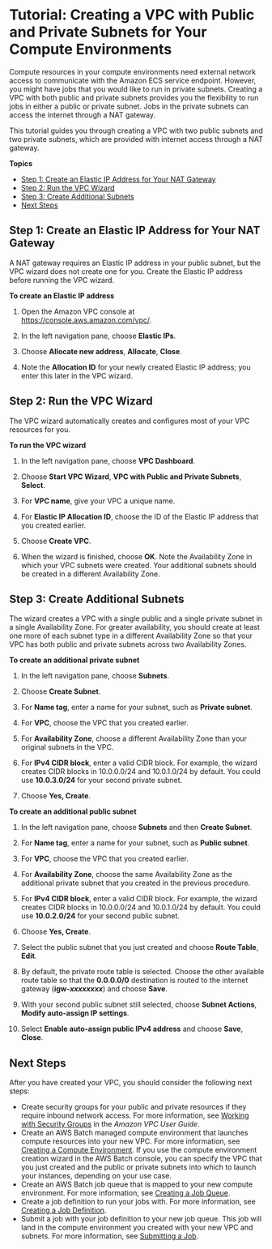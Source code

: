 # Tutorial: Creating a VPC with Public and Private Subnets for Your Compute Environments<a name="create-public-private-vpc"></a>

Compute resources in your compute environments need external network access to communicate with the Amazon ECS service endpoint\. However, you might have jobs that you would like to run in private subnets\. Creating a VPC with both public and private subnets provides you the flexibility to run jobs in either a public or private subnet\. Jobs in the private subnets can access the internet through a NAT gateway\.

This tutorial guides you through creating a VPC with two public subnets and two private subnets, which are provided with internet access through a NAT gateway\.

**Topics**
+ [Step 1: Create an Elastic IP Address for Your NAT Gateway](#create-EIP)
+ [Step 2: Run the VPC Wizard](#run-VPC-wizard)
+ [Step 3: Create Additional Subnets](#create-add-subnets)
+ [Next Steps](#vpc-next-steps)

## Step 1: Create an Elastic IP Address for Your NAT Gateway<a name="create-EIP"></a>

A NAT gateway requires an Elastic IP address in your public subnet, but the VPC wizard does not create one for you\. Create the Elastic IP address before running the VPC wizard\.

**To create an Elastic IP address**

1. Open the Amazon VPC console at [https://console\.aws\.amazon\.com/vpc/](https://console.aws.amazon.com/vpc/)\.

1. In the left navigation pane, choose **Elastic IPs**\.

1. Choose **Allocate new address**, **Allocate**, **Close**\.

1. Note the **Allocation ID** for your newly created Elastic IP address; you enter this later in the VPC wizard\.

## Step 2: Run the VPC Wizard<a name="run-VPC-wizard"></a>

The VPC wizard automatically creates and configures most of your VPC resources for you\.

**To run the VPC wizard**

1. In the left navigation pane, choose **VPC Dashboard**\.

1. Choose **Start VPC Wizard**, **VPC with Public and Private Subnets**, **Select**\.

1. For **VPC name**, give your VPC a unique name\.

1. For **Elastic IP Allocation ID**, choose the ID of the Elastic IP address that you created earlier\.

1. Choose **Create VPC**\.

1. When the wizard is finished, choose **OK**\. Note the Availability Zone in which your VPC subnets were created\. Your additional subnets should be created in a different Availability Zone\.

## Step 3: Create Additional Subnets<a name="create-add-subnets"></a>

The wizard creates a VPC with a single public and a single private subnet in a single Availability Zone\. For greater availability, you should create at least one more of each subnet type in a different Availability Zone so that your VPC has both public and private subnets across two Availability Zones\.

**To create an additional private subnet**

1. In the left navigation pane, choose **Subnets**\.

1. Choose **Create Subnet**\.

1. For **Name tag**, enter a name for your subnet, such as **Private subnet**\.

1. For **VPC**, choose the VPC that you created earlier\.

1. For **Availability Zone**, choose a different Availability Zone than your original subnets in the VPC\.

1. For **IPv4 CIDR block**, enter a valid CIDR block\. For example, the wizard creates CIDR blocks in 10\.0\.0\.0/24 and 10\.0\.1\.0/24 by default\. You could use **10\.0\.3\.0/24** for your second private subnet\.

1. Choose **Yes, Create**\.

**To create an additional public subnet**

1. In the left navigation pane, choose **Subnets** and then **Create Subnet**\.

1. For **Name tag**, enter a name for your subnet, such as **Public subnet**\.

1. For **VPC**, choose the VPC that you created earlier\.

1. For **Availability Zone**, choose the same Availability Zone as the additional private subnet that you created in the previous procedure\.

1. For **IPv4 CIDR block**, enter a valid CIDR block\. For example, the wizard creates CIDR blocks in 10\.0\.0\.0/24 and 10\.0\.1\.0/24 by default\. You could use **10\.0\.2\.0/24** for your second public subnet\.

1. Choose **Yes, Create**\.

1. Select the public subnet that you just created and choose **Route Table**, **Edit**\.

1. By default, the private route table is selected\. Choose the other available route table so that the **0\.0\.0\.0/0** destination is routed to the internet gateway \(**igw\-*xxxxxxxx***\) and choose **Save**\.

1. With your second public subnet still selected, choose **Subnet Actions**, **Modify auto\-assign IP settings**\.

1. Select **Enable auto\-assign public IPv4 address** and choose **Save**, **Close**\.

## Next Steps<a name="vpc-next-steps"></a>

After you have created your VPC, you should consider the following next steps:
+ Create security groups for your public and private resources if they require inbound network access\. For more information, see [Working with Security Groups](http://docs.aws.amazon.com/vpc/latest/userguide/VPC_SecurityGroups.html#WorkingWithSecurityGroups) in the *Amazon VPC User Guide*\.
+ Create an AWS Batch managed compute environment that launches compute resources into your new VPC\. For more information, see [Creating a Compute Environment](create-compute-environment.md)\. If you use the compute environment creation wizard in the AWS Batch console, you can specify the VPC that you just created and the public or private subnets into which to launch your instances, depending on your use case\.
+ Create an AWS Batch job queue that is mapped to your new compute environment\. For more information, see [Creating a Job Queue](create-job-queue.md)\.
+ Create a job definition to run your jobs with\. For more information, see [Creating a Job Definition](create-job-definition.md)\.
+ Submit a job with your job definition to your new job queue\. This job will land in the compute environment you created with your new VPC and subnets\. For more information, see [Submitting a Job](submit_job.md)\.